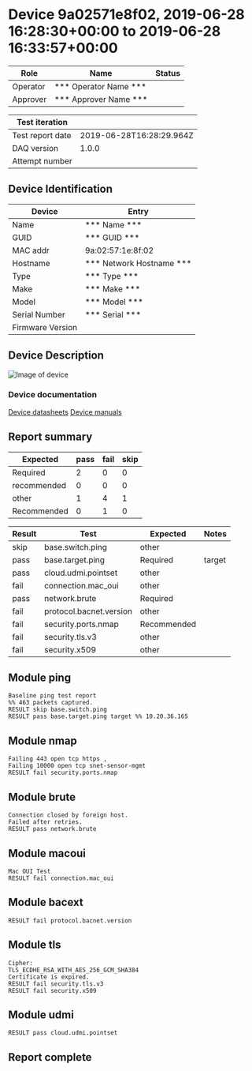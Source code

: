 # Device 9a02571e8f02, 2019-06-28 16:28:30+00:00 to 2019-06-28 16:33:57+00:00

|  Role  |      Name              | Status |
|--------|------------------------|--------|
|Operator| *** Operator Name *** |        |
|Approver| *** Approver Name *** |        |

| Test iteration   |                        |
|------------------|------------------------|
| Test report date | 2019-06-28T16:28:29.964Z |
| DAQ version      | 1.0.0 |
| Attempt number   |  |

## Device Identification

| Device            | Entry              |
|-------------------|--------------------|
| Name              | *** Name *** |
| GUID              | *** GUID *** |
| MAC addr          | 9a:02:57:1e:8f:02 |
| Hostname          | *** Network Hostname *** |
| Type              | *** Type *** |
| Make              | *** Make *** |
| Model             | *** Model *** |
| Serial Number     | *** Serial *** |
| Firmware Version  |  |

## Device Description

![Image of device]()




### Device documentation

[Device datasheets]()
[Device manuals]()

## Report summary

|Expected|pass|fail|skip|
|---|---|---|---|
|Required|2|0|0|
|recommended|0|0|0|
|other|1|4|1|
|Recommended|0|1|0|

|Result|Test|Expected|Notes|
|---|---|---|---|
|skip|base.switch.ping|other||
|pass|base.target.ping|Required|target|
|pass|cloud.udmi.pointset|other||
|fail|connection.mac_oui|other||
|pass|network.brute|Required||
|fail|protocol.bacnet.version|other||
|fail|security.ports.nmap|Recommended||
|fail|security.tls.v3|other||
|fail|security.x509|other||


## Module ping

```
Baseline ping test report
%% 463 packets captured.
RESULT skip base.switch.ping
RESULT pass base.target.ping target %% 10.20.36.165
```

## Module nmap

```
Failing 443 open tcp https ,
Failing 10000 open tcp snet-sensor-mgmt
RESULT fail security.ports.nmap
```

## Module brute

```
Connection closed by foreign host.
Failed after retries.
RESULT pass network.brute
```

## Module macoui

```
Mac OUI Test
RESULT fail connection.mac_oui
```

## Module bacext

```
RESULT fail protocol.bacnet.version
```

## Module tls

```
Cipher:
TLS_ECDHE_RSA_WITH_AES_256_GCM_SHA384
Certificate is expired.
RESULT fail security.tls.v3
RESULT fail security.x509
```

## Module udmi

```
RESULT pass cloud.udmi.pointset
```

## Report complete

